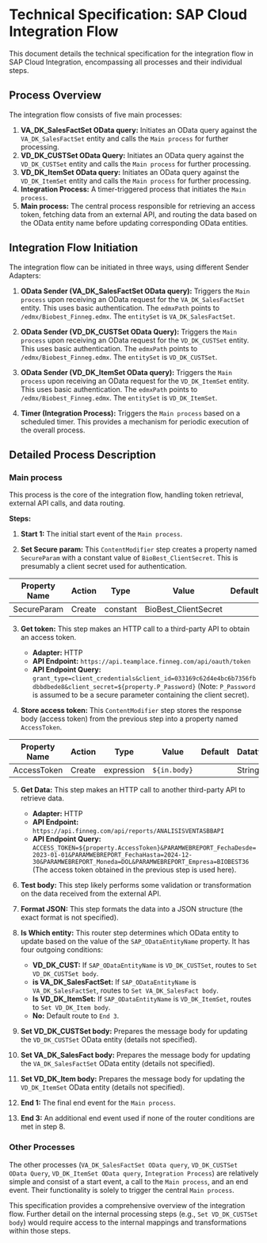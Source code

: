 # Technical Specification: SAP Cloud Integration Flow

This document details the technical specification for the integration flow in SAP Cloud Integration, encompassing all processes and their individual steps.


## Process Overview

The integration flow consists of five main processes:

1. **VA_DK_SalesFactSet OData query:**  Initiates an OData query against the `VA_DK_SalesFactSet` entity and calls the `Main process` for further processing.
2. **VD_DK_CUSTSet OData Query:** Initiates an OData query against the `VD_DK_CUSTSet` entity and calls the `Main process` for further processing.
3. **VD_DK_ItemSet OData query:** Initiates an OData query against the `VD_DK_ItemSet` entity and calls the `Main process` for further processing.
4. **Integration Process:** A timer-triggered process that initiates the `Main process`.
5. **Main process:** The central process responsible for retrieving an access token, fetching data from an external API, and routing the data based on the OData entity name before updating corresponding OData entities.


## Integration Flow Initiation

The integration flow can be initiated in three ways, using different Sender Adapters:

1. **OData Sender (VA_DK_SalesFactSet OData query):**  Triggers the `Main process` upon receiving an OData request for the `VA_DK_SalesFactSet` entity.  This uses basic authentication. The  `edmxPath` points to `/edmx/Biobest_Finneg.edmx`. The `entitySet` is `VA_DK_SalesFactSet`.

2. **OData Sender (VD_DK_CUSTSet OData Query):** Triggers the `Main process` upon receiving an OData request for the `VD_DK_CUSTSet` entity. This uses basic authentication. The `edmxPath` points to `/edmx/Biobest_Finneg.edmx`. The `entitySet` is `VD_DK_CUSTSet`.

3. **OData Sender (VD_DK_ItemSet OData query):** Triggers the `Main process` upon receiving an OData request for the `VD_DK_ItemSet` entity. This uses basic authentication. The `edmxPath` points to `/edmx/Biobest_Finneg.edmx`. The `entitySet` is `VD_DK_ItemSet`.

4. **Timer (Integration Process):** Triggers the `Main process` based on a scheduled timer.  This provides a mechanism for periodic execution of the overall process.


## Detailed Process Description

### Main process

This process is the core of the integration flow, handling token retrieval, external API calls, and data routing.

**Steps:**

1. **Start 1:** The initial start event of the `Main process`.

2. **Set Secure param:** This `ContentModifier` step creates a property named `SecureParam` with a constant value of `BioBest_ClientSecret`.  This is presumably a client secret used for authentication.

| Property Name | Action | Type | Value | Default | Datatype |
|---|---|---|---|---|---|
| SecureParam | Create | constant | BioBest_ClientSecret |  |  |


3. **Get token:** This step makes an HTTP call to a third-party API to obtain an access token.

    * **Adapter:** HTTP
    * **API Endpoint:** `https://api.teamplace.finneg.com/api/oauth/token`
    * **API Endpoint Query:** `grant_type=client_credentials&client_id=033169c62d4e4bc6b7356fbdbbdbede8&client_secret=${property.P_Password}`  (Note:  `P_Password` is assumed to be a secure parameter containing the client secret).

4. **Store access token:** This `ContentModifier` step stores the response body (access token) from the previous step into a property named `AccessToken`.

| Property Name | Action | Type | Value | Default | Datatype |
|---|---|---|---|---|---|
| AccessToken | Create | expression | `${in.body}` |  | String |


5. **Get Data:** This step makes an HTTP call to another third-party API to retrieve data.

    * **Adapter:** HTTP
    * **API Endpoint:** `https://api.finneg.com/api/reports/ANALISISVENTASBBAPI`
    * **API Endpoint Query:** `ACCESS_TOKEN=${property.AccessToken}&PARAMWEBREPORT_FechaDesde=2023-01-01&PARAMWEBREPORT_FechaHasta=2024-12-30&PARAMWEBREPORT_Moneda=DOL&PARAMWEBREPORT_Empresa=BIOBEST36`  (The access token obtained in the previous step is used here).

6. **Test body:** This step likely performs some validation or transformation on the data received from the external API.

7. **Format JSON:** This step formats the data into a JSON structure (the exact format is not specified).

8. **Is Which entity:** This router step determines which OData entity to update based on the value of the  `SAP_ODataEntityName` property.  It has four outgoing conditions:

    * **VD_DK_CUST:**  If `SAP_ODataEntityName` is `VD_DK_CUSTSet`, routes to `Set VD_DK_CUSTSet body`.
    * **is VA_DK_SalesFactSet:** If `SAP_ODataEntityName` is `VA_DK_SalesFactSet`, routes to `Set VA_DK_SalesFact body`.
    * **Is VD_DK_ItemSet:** If `SAP_ODataEntityName` is `VD_DK_ItemSet`, routes to `Set VD_DK_Item body`.
    * **No:** Default route to `End 3`.

9. **Set VD_DK_CUSTSet body:** Prepares the message body for updating the `VD_DK_CUSTSet` OData entity (details not specified).

10. **Set VA_DK_SalesFact body:** Prepares the message body for updating the `VA_DK_SalesFactSet` OData entity (details not specified).

11. **Set VD_DK_Item body:** Prepares the message body for updating the `VD_DK_ItemSet` OData entity (details not specified).


12. **End 1:** The final end event for the `Main process`.
13. **End 3:** An additional end event used if none of the router conditions are met in step 8.



### Other Processes

The other processes (`VA_DK_SalesFactSet OData query`, `VD_DK_CUSTSet OData Query`, `VD_DK_ItemSet OData query`, `Integration Process`) are relatively simple and consist of a start event, a call to the `Main process`, and an end event.  Their functionality is solely to trigger the central `Main process`.


This specification provides a comprehensive overview of the integration flow.  Further detail on the internal processing steps (e.g.,  `Set VD_DK_CUSTSet body`)  would require access to the internal mappings and transformations within those steps.
